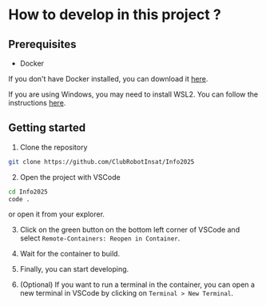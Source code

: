 # How to develop in this project ?

## Prerequisites

- Docker

If you don't have Docker installed, you can download it [here](https://www.docker.com/products/docker-desktop).

If you are using Windows, you may need to install WSL2. You can follow the instructions [here](https://docs.microsoft.com/en-us/windows/wsl/install).

## Getting started

1. Clone the repository

```bash
git clone https://github.com/ClubRobotInsat/Info2025
```

2. Open the project with VSCode

```bash
cd Info2025
code .
```

or open it from your explorer.

3. Click on the green button on the bottom left corner of VSCode and select `Remote-Containers: Reopen in Container`.

4. Wait for the container to build.

5. Finally, you can start developing.

6. (Optional) If you want to run a terminal in the container, you can open a new terminal in VSCode by clicking on `Terminal > New Terminal`.

